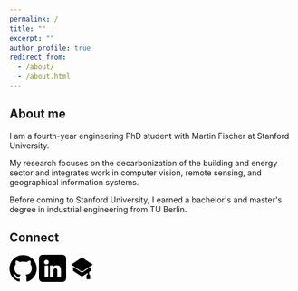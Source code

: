 ```yaml
---
permalink: /
title: ""
excerpt: ""
author_profile: true
redirect_from: 
  - /about/
  - /about.html
---
```

  
## About me

I am a fourth-year engineering PhD student with Martin Fischer at Stanford University.

My research focuses on the decarbonization of the building and energy sector and integrates work in computer vision, remote sensing, and geographical information systems.

Before coming to Stanford University, I earned a bachelor's and master's degree in industrial engineering from TU Berlin.

## Connect

[<img src="https://github.com/kdmayer/kdmayer.github.io/blob/master/images/github.png?raw=true" width="48">](https://github.com/kdmayer) [<img src="https://github.com/kdmayer/kdmayer.github.io/blob/master/images/linkedin.png?raw=true" width="48">](https://www.linkedin.com/in/kevin-mayer-32619ab5/) [<img src="https://github.com/kdmayer/kdmayer.github.io/blob/master/images/graduation-cap.png?raw=true" width="48">](https://scholar.google.com/citations?user=rdxZ30UAAAAJ&hl=de)
